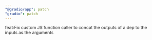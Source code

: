 ```yaml
---
"@gradio/app": patch
"gradio": patch
---
```


feat:Fix custom JS function caller to concat the outputs of a dep to the inputs as the arguments
